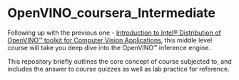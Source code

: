 # OpenVINO_coursera_Intermediate
Following up with the previous one - [Introduction to Intel® Distribution of OpenVINO™ toolkit for Computer Vision Applications](https://www.coursera.org/learn/intel-openvino), this middle level course will take you deep dive into the OpenVINO™ inference engine.

This repository briefly outlines the core concept of course subjected to, and includes the answer to course quizzes as well as lab practice for reference.
